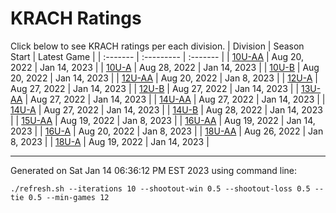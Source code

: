 # KRACH Ratings
Click below to see KRACH ratings per each division.
| Division | Season Start | Latest Game |
| :------- | :--------- | :------- |
| [10U-AA](scores_10U-AA.md) | Aug 20, 2022 | Jan 14, 2023 |
| [10U-A](scores_10U-A.md) | Aug 28, 2022 | Jan 14, 2023 |
| [10U-B](scores_10U-B.md) | Aug 20, 2022 | Jan 14, 2023 |
| [12U-AA](scores_12U-AA.md) | Aug 20, 2022 | Jan 8, 2023 |
| [12U-A](scores_12U-A.md) | Aug 27, 2022 | Jan 14, 2023 |
| [12U-B](scores_12U-B.md) | Aug 27, 2022 | Jan 14, 2023 |
| [13U-AA](scores_13U-AA.md) | Aug 27, 2022 | Jan 14, 2023 |
| [14U-AA](scores_14U-AA.md) | Aug 27, 2022 | Jan 14, 2023 |
| [14U-A](scores_14U-A.md) | Aug 27, 2022 | Jan 14, 2023 |
| [14U-B](scores_14U-B.md) | Aug 28, 2022 | Jan 14, 2023 |
| [15U-AA](scores_15U-AA.md) | Aug 19, 2022 | Jan 8, 2023 |
| [16U-AA](scores_16U-AA.md) | Aug 19, 2022 | Jan 14, 2023 |
| [16U-A](scores_16U-A.md) | Aug 20, 2022 | Jan 8, 2023 |
| [18U-AA](scores_18U-AA.md) | Aug 26, 2022 | Jan 8, 2023 |
| [18U-A](scores_18U-A.md) | Aug 19, 2022 | Jan 14, 2023 |

***
Generated on Sat Jan 14 06:36:12 PM EST 2023 using command line:
```
./refresh.sh --iterations 10 --shootout-win 0.5 --shootout-loss 0.5 --tie 0.5 --min-games 12
```

